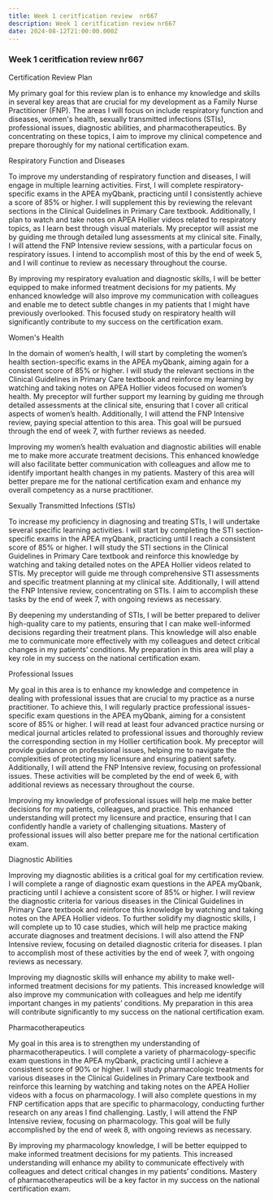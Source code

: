 ```yaml
---
title: Week 1 ceritfication review  nr667
description: Week 1 ceritfication review nr667
date: 2024-08-12T21:00:00.000Z
---
```


### Week 1 ceritfication review nr667

Certification Review Plan

My primary goal for this review plan is to enhance my knowledge and skills in several key areas that are crucial for my development as a Family Nurse Practitioner (FNP). The areas I will focus on include respiratory function and diseases, women's health, sexually transmitted infections (STIs), professional issues, diagnostic abilities, and pharmacotherapeutics. By concentrating on these topics, I aim to improve my clinical competence and prepare thoroughly for my national certification exam.

Respiratory Function and Diseases

To improve my understanding of respiratory function and diseases, I will engage in multiple learning activities. First, I will complete respiratory-specific exams in the APEA myQbank, practicing until I consistently achieve a score of 85% or higher. I will supplement this by reviewing the relevant sections in the Clinical Guidelines in Primary Care textbook. Additionally, I plan to watch and take notes on APEA Hollier videos related to respiratory topics, as I learn best through visual materials. My preceptor will assist me by guiding me through detailed lung assessments at my clinical site. Finally, I will attend the FNP Intensive review sessions, with a particular focus on respiratory issues. I intend to accomplish most of this by the end of week 5, and I will continue to review as necessary throughout the course.

By improving my respiratory evaluation and diagnostic skills, I will be better equipped to make informed treatment decisions for my patients. My enhanced knowledge will also improve my communication with colleagues and enable me to detect subtle changes in my patients that I might have previously overlooked. This focused study on respiratory health will significantly contribute to my success on the certification exam.

Women's Health

In the domain of women’s health, I will start by completing the women’s health section-specific exams in the APEA myQbank, aiming again for a consistent score of 85% or higher. I will study the relevant sections in the Clinical Guidelines in Primary Care textbook and reinforce my learning by watching and taking notes on APEA Hollier videos focused on women’s health. My preceptor will further support my learning by guiding me through detailed assessments at the clinical site, ensuring that I cover all critical aspects of women’s health. Additionally, I will attend the FNP Intensive review, paying special attention to this area. This goal will be pursued through the end of week 7, with further reviews as needed.

Improving my women’s health evaluation and diagnostic abilities will enable me to make more accurate treatment decisions. This enhanced knowledge will also facilitate better communication with colleagues and allow me to identify important health changes in my patients. Mastery of this area will better prepare me for the national certification exam and enhance my overall competency as a nurse practitioner.

Sexually Transmitted Infections (STIs)

To increase my proficiency in diagnosing and treating STIs, I will undertake several specific learning activities. I will start by completing the STI section-specific exams in the APEA myQbank, practicing until I reach a consistent score of 85% or higher. I will study the STI sections in the Clinical Guidelines in Primary Care textbook and reinforce this knowledge by watching and taking detailed notes on the APEA Hollier videos related to STIs. My preceptor will guide me through comprehensive STI assessments and specific treatment planning at my clinical site. Additionally, I will attend the FNP Intensive review, concentrating on STIs. I aim to accomplish these tasks by the end of week 7, with ongoing reviews as necessary.

By deepening my understanding of STIs, I will be better prepared to deliver high-quality care to my patients, ensuring that I can make well-informed decisions regarding their treatment plans. This knowledge will also enable me to communicate more effectively with my colleagues and detect critical changes in my patients’ conditions. My preparation in this area will play a key role in my success on the national certification exam.

Professional Issues

My goal in this area is to enhance my knowledge and competence in dealing with professional issues that are crucial to my practice as a nurse practitioner. To achieve this, I will regularly practice professional issues-specific exam questions in the APEA myQbank, aiming for a consistent score of 85% or higher. I will read at least four advanced practice nursing or medical journal articles related to professional issues and thoroughly review the corresponding section in my Hollier certification book. My preceptor will provide guidance on professional issues, helping me to navigate the complexities of protecting my licensure and ensuring patient safety. Additionally, I will attend the FNP Intensive review, focusing on professional issues. These activities will be completed by the end of week 6, with additional reviews as necessary throughout the course.

Improving my knowledge of professional issues will help me make better decisions for my patients, colleagues, and practice. This enhanced understanding will protect my licensure and practice, ensuring that I can confidently handle a variety of challenging situations. Mastery of professional issues will also better prepare me for the national certification exam.

Diagnostic Abilities

Improving my diagnostic abilities is a critical goal for my certification review. I will complete a range of diagnostic exam questions in the APEA myQbank, practicing until I achieve a consistent score of 85% or higher. I will review the diagnostic criteria for various diseases in the Clinical Guidelines in Primary Care textbook and reinforce this knowledge by watching and taking notes on the APEA Hollier videos. To further solidify my diagnostic skills, I will complete up to 10 case studies, which will help me practice making accurate diagnoses and treatment decisions. I will also attend the FNP Intensive review, focusing on detailed diagnostic criteria for diseases. I plan to accomplish most of these activities by the end of week 7, with ongoing reviews as necessary.

Improving my diagnostic skills will enhance my ability to make well-informed treatment decisions for my patients. This increased knowledge will also improve my communication with colleagues and help me identify important changes in my patients’ conditions. My preparation in this area will contribute significantly to my success on the national certification exam.

Pharmacotherapeutics

My goal in this area is to strengthen my understanding of pharmacotherapeutics. I will complete a variety of pharmacology-specific exam questions in the APEA myQbank, practicing until I achieve a consistent score of 90% or higher. I will study pharmacologic treatments for various diseases in the Clinical Guidelines in Primary Care textbook and reinforce this learning by watching and taking notes on the APEA Hollier videos with a focus on pharmacology. I will also complete questions in my FNP certification apps that are specific to pharmacology, conducting further research on any areas I find challenging. Lastly, I will attend the FNP Intensive review, focusing on pharmacology. This goal will be fully accomplished by the end of week 8, with ongoing reviews as necessary.

By improving my pharmacology knowledge, I will be better equipped to make informed treatment decisions for my patients. This increased understanding will enhance my ability to communicate effectively with colleagues and detect critical changes in my patients’ conditions. Mastery of pharmacotherapeutics will be a key factor in my success on the national certification exam.
